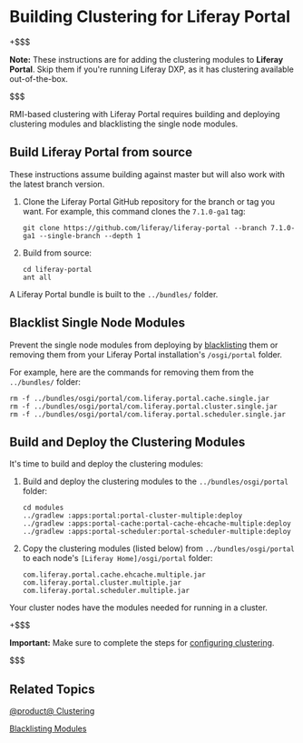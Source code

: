 # Building Clustering for Liferay Portal [](id=building-clustering-for-liferay)

+$$$

**Note:** These instructions are for adding the clustering modules to **Liferay 
Portal**. Skip them if you're running Liferay DXP, as it has clustering
available out-of-the-box. 

$$$

RMI-based clustering with Liferay Portal requires building and deploying
clustering modules and blacklisting the single node modules. 

## Build Liferay Portal from source [](id=build-liferay-portal-from-source)

These instructions assume building against master but will also work with the latest branch version.

1.  Clone the Liferay Portal GitHub repository for the branch or tag you 
    want. For example, this command clones the `7.1.0-ga1` tag:

        git clone https://github.com/liferay/liferay-portal --branch 7.1.0-ga1 --single-branch --depth 1

2.  Build from source:

        cd liferay-portal
        ant all

A Liferay Portal bundle is built to the `../bundles/` folder. 

## Blacklist Single Node Modules 

Prevent the single node modules from deploying by
[blacklisting](/discover/portal/-/knowledge_base/7-1/blacklisting-osgi-modules-and-components)
them or removing them from your Liferay Portal installation's `/osgi/portal`
folder.

For example, here are the commands for removing them from the `../bundles/`
folder:

    rm -f ../bundles/osgi/portal/com.liferay.portal.cache.single.jar
    rm -f ../bundles/osgi/portal/com.liferay.portal.cluster.single.jar
    rm -f ../bundles/osgi/portal/com.liferay.portal.scheduler.single.jar 

## Build and Deploy the Clustering Modules [](id=build-and-deploy-clustering-modules)

It's time to build and deploy the clustering modules:

1.  Build and deploy the clustering modules to the `../bundles/osgi/portal` 
    folder:

        cd modules
        ../gradlew :apps:portal:portal-cluster-multiple:deploy
        ../gradlew :apps:portal-cache:portal-cache-ehcache-multiple:deploy
        ../gradlew :apps:portal-scheduler:portal-scheduler-multiple:deploy

2.  Copy the clustering modules (listed below) from `../bundles/osgi/portal` 
    to each node's `[Liferay Home]/osgi/portal` folder:

        com.liferay.portal.cache.ehcache.multiple.jar 
        com.liferay.portal.cluster.multiple.jar 
        com.liferay.portal.scheduler.multiple.jar

Your cluster nodes have the modules needed for running in a cluster. 

+$$$

**Important:** Make sure to complete the steps for 
[configuring clustering](/discover/portal/-/knowledge_base/7-1/liferay-clustering).

$$$

## Related Topics 

[@product@ Clustering](/discover/portal/-/knowledge_base/7-1/liferay-clustering)

[Blacklisting Modules](/discover/portal/-/knowledge_base/7-1/blacklisting-osgi-modules-and-components)
